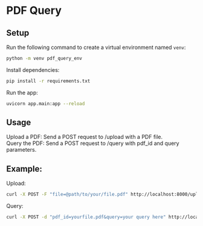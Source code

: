 # PDF Query

## Setup

Run the following command to create a virtual environment named `venv`:
```bash
python -m venv pdf_query_env
```

Install dependencies:
```bash
pip install -r requirements.txt
```
Run the app:
```bash
uvicorn app.main:app --reload
```

## Usage

Upload a PDF: Send a POST request to /upload with a PDF file.<br>
Query the PDF: Send a POST request to /query with pdf_id and query parameters.

## Example:

Upload:
```bash
curl -X POST -F "file=@path/to/your/file.pdf" http://localhost:8000/upload
```
Query:
```bash
curl -X POST -d "pdf_id=yourfile.pdf&query=your query here" http://localhost:8000/query
```
